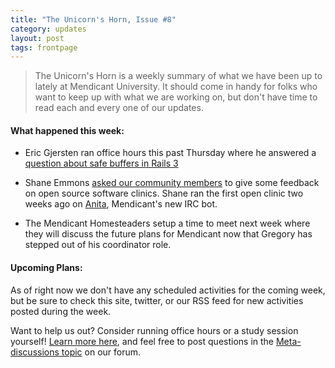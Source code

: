 ```yaml
---
title: "The Unicorn's Horn, Issue #8"
category: updates
layout: post
tags: frontpage
---
```


> The Unicorn's Horn is a weekly summary of what we have been up to lately at Mendicant University. It should come in handy for folks who want to keep up with what we are working on, but don't have time to read each and every one of our updates.

#### What happened this week:

* Eric Gjersten ran office hours this past Thursday where he answered a [question about safe buffers in Rails 3](http://anita.mendicantuniversity.org/mendicant/2012-06-28..2012-06-29.html)

* Shane Emmons [asked our community members](http://mendicantuniversity.org/updates/2012/06/26/oss-clinic-survey.html) to give some feedback on open source software clinics. Shane ran the first open clinic two weeks ago on [Anita](https://github.com/mendicant/anita), Mendicant's new IRC bot.

* The Mendicant Homesteaders setup a time to meet next week where they will discuss the future plans for Mendicant now that Gregory has stepped out of his coordinator role.

#### Upcoming Plans:

As of right now we don't have any scheduled activities for the coming week, but be sure to check this site, twitter, or our RSS feed for new activities posted during the week.

Want to help us out? Consider running office hours or a study session yourself! [Learn more here](https://github.com/mendicant/mendicantuniversity.org/wiki/How-to-post-an-activity-to-mendicantuniversity.org), and feel free to post questions in the [Meta-discussions topic](http://forum.mendicantuniversity.org/categories/meta-discussions) on our forum.
